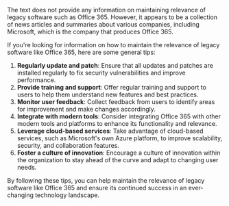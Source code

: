 The text does not provide any information on maintaining relevance of legacy software such as Office 365. However, it appears to be a collection of news articles and summaries about various companies, including Microsoft, which is the company that produces Office 365.

If you're looking for information on how to maintain the relevance of legacy software like Office 365, here are some general tips:

1. **Regularly update and patch**: Ensure that all updates and patches are installed regularly to fix security vulnerabilities and improve performance.
2. **Provide training and support**: Offer regular training and support to users to help them understand new features and best practices.
3. **Monitor user feedback**: Collect feedback from users to identify areas for improvement and make changes accordingly.
4. **Integrate with modern tools**: Consider integrating Office 365 with other modern tools and platforms to enhance its functionality and relevance.
5. **Leverage cloud-based services**: Take advantage of cloud-based services, such as Microsoft's own Azure platform, to improve scalability, security, and collaboration features.
6. **Foster a culture of innovation**: Encourage a culture of innovation within the organization to stay ahead of the curve and adapt to changing user needs.

By following these tips, you can help maintain the relevance of legacy software like Office 365 and ensure its continued success in an ever-changing technology landscape.